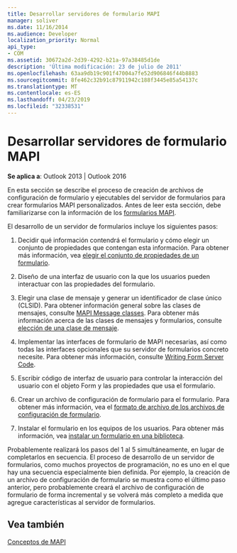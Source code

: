 ```yaml
---
title: Desarrollar servidores de formulario MAPI
manager: soliver
ms.date: 11/16/2014
ms.audience: Developer
localization_priority: Normal
api_type:
- COM
ms.assetid: 30672a2d-2d39-4292-b21a-97a38485d1de
description: 'Última modificación: 23 de julio de 2011'
ms.openlocfilehash: 63aa9db19c901f47004a7fe52d906846f44b8883
ms.sourcegitcommit: 8fe462c32b91c87911942c188f3445e85a54137c
ms.translationtype: MT
ms.contentlocale: es-ES
ms.lasthandoff: 04/23/2019
ms.locfileid: "32338531"
---
```

# <a name="developing-mapi-form-servers"></a>Desarrollar servidores de formulario MAPI

  
  
**Se aplica a**: Outlook 2013 | Outlook 2016 
  
En esta sección se describe el proceso de creación de archivos de configuración de formulario y ejecutables del servidor de formularios para crear formularios MAPI personalizados. Antes de leer esta sección, debe familiarizarse con la información de los [formularios MAPI](mapi-forms.md).
  
El desarrollo de un servidor de formularios incluye los siguientes pasos:
  
1. Decidir qué información contendrá el formulario y cómo elegir un conjunto de propiedades que contengan esta información. Para obtener más información, vea [elegir el conjunto de propiedades de un formulario](choosing-a-form-s-property-set.md).
    
2. Diseño de una interfaz de usuario con la que los usuarios pueden interactuar con las propiedades del formulario.
    
3. Elegir una clase de mensaje y generar un identificador de clase único (CLSID). Para obtener información general sobre las clases de mensajes, consulte [MAPI Message classes](mapi-message-classes.md). Para obtener más información acerca de las clases de mensajes y formularios, consulte [elección de una clase de mensaje](choosing-a-message-class.md).
    
4. Implementar las interfaces de formulario de MAPI necesarias, así como todas las interfaces opcionales que su servidor de formularios concreto necesite. Para obtener más información, consulte [Writing Form Server Code](writing-form-server-code.md). 
    
5. Escribir código de interfaz de usuario para controlar la interacción del usuario con el objeto Form y las propiedades que usa el formulario.
    
6. Crear un archivo de configuración de formulario para el formulario. Para obtener más información, vea el [formato de archivo de los archivos de configuración de formulario](file-format-of-form-configuration-files.md).
    
7. Instalar el formulario en los equipos de los usuarios. Para obtener más información, vea [instalar un formulario en una biblioteca](installing-a-form-into-a-library.md).
    
Probablemente realizará los pasos del 1 al 5 simultáneamente, en lugar de completarlos en secuencia. El proceso de desarrollo de un servidor de formularios, como muchos proyectos de programación, no es uno en el que hay una secuencia especialmente bien definida. Por ejemplo, la creación de un archivo de configuración de formulario se muestra como el último paso anterior, pero probablemente creará el archivo de configuración de formulario de forma incremental y se volverá más completo a medida que agregue características al servidor de formularios.
  
## <a name="see-also"></a>Vea también



[Conceptos de MAPI](mapi-concepts.md)

